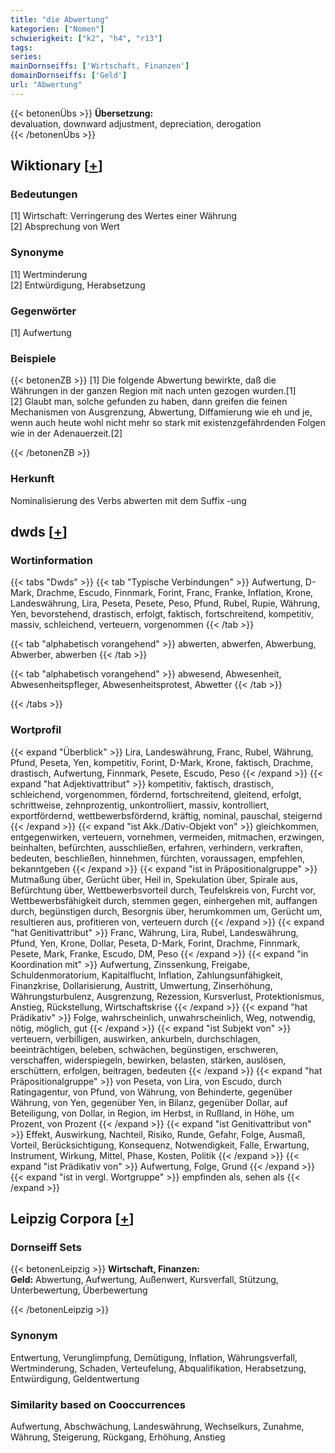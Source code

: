 ```yaml
---
title: "die Abwertung"
kategorien: ["Nomen"]
schwierigkeit: ["k2", "h4", "r13"]
tags:
series:
mainDornseiffs: ['Wirtschaft, Finanzen']
domainDornseiffs: ['Geld']
url: "Abwertung"
---
```


{{< betonenÜbs >}}
**Übersetzung:**  
devaluation, downward adjustment, depreciation, derogation  
{{< /betonenÜbs >}}

## Wiktionary [[+](https://de.wiktionary.org/wiki/Abwertung)]

### Bedeutungen
[1] Wirtschaft: Verringerung des Wertes einer Währung  
[2] Absprechung von Wert  

### Synonyme
[1] Wertminderung  
[2] Entwürdigung, Herabsetzung  

### Gegenwörter
[1] Aufwertung  

### Beispiele
{{< betonenZB >}}
[1] Die folgende Abwertung bewirkte, daß die Währungen in der ganzen Region mit nach unten gezogen wurden.[1]  
[2] Glaubt man, solche gefunden zu haben, dann greifen die feinen Mechanismen von Ausgrenzung, Abwertung, Diffamierung wie eh und je, wenn auch heute wohl nicht mehr so stark mit existenzgefährdenden Folgen wie in der Adenauerzeit.[2]  

{{< /betonenZB >}}
### Herkunft
Nominalisierung des Verbs abwerten mit dem Suffix -ung  



## dwds [[+](https://www.dwds.de/wb/Abwertung)]

### Wortinformation
{{< tabs "Dwds" >}}
{{< tab "Typische Verbindungen" >}}
Aufwertung, D-Mark, Drachme, Escudo, Finnmark, Forint, Franc, Franke, Inflation, Krone, Landeswährung, Lira, Peseta, Pesete, Peso, Pfund, Rubel, Rupie, Währung, Yen, bevorstehend, drastisch, erfolgt, faktisch, fortschreitend, kompetitiv, massiv, schleichend, verteuern, vorgenommen
{{< /tab >}}

{{< tab "alphabetisch vorangehend" >}}
abwerten, abwerfen, Abwerbung, Abwerber, abwerben
{{< /tab >}}

{{< tab "alphabetisch vorangehend" >}}
abwesend, Abwesenheit, Abwesenheitspfleger, Abwesenheitsprotest, Abwetter
{{< /tab >}}

{{< /tabs >}}

### Wortprofil
{{< expand "Überblick" >}} Lira, Landeswährung, Franc, Rubel, Währung, Pfund, Peseta, Yen, kompetitiv, Forint, D-Mark, Krone, faktisch, Drachme, drastisch, Aufwertung, Finnmark, Pesete, Escudo, Peso {{< /expand >}}
{{< expand "hat Adjektivattribut" >}} kompetitiv, faktisch, drastisch, schleichend, vorgenommen, fördernd, fortschreitend, gleitend, erfolgt, schrittweise, zehnprozentig, unkontrolliert, massiv, kontrolliert, exportfördernd, wettbewerbsfördernd, kräftig, nominal, pauschal, steigernd {{< /expand >}}
{{< expand "ist Akk./Dativ-Objekt von" >}} gleichkommen, entgegenwirken, verteuern, vornehmen, vermeiden, mitmachen, erzwingen, beinhalten, befürchten, ausschließen, erfahren, verhindern, verkraften, bedeuten, beschließen, hinnehmen, fürchten, voraussagen, empfehlen, bekanntgeben {{< /expand >}}
{{< expand "ist in Präpositionalgruppe" >}} Mutmaßung über, Gerücht über, Heil in, Spekulation über, Spirale aus, Befürchtung über, Wettbewerbsvorteil durch, Teufelskreis von, Furcht vor, Wettbewerbsfähigkeit durch, stemmen gegen, einhergehen mit, auffangen durch, begünstigen durch, Besorgnis über, herumkommen um, Gerücht um, resultieren aus, profitieren von, verteuern durch {{< /expand >}}
{{< expand "hat Genitivattribut" >}} Franc, Währung, Lira, Rubel, Landeswährung, Pfund, Yen, Krone, Dollar, Peseta, D-Mark, Forint, Drachme, Finnmark, Pesete, Mark, Franke, Escudo, DM, Peso {{< /expand >}}
{{< expand "in Koordination mit" >}} Aufwertung, Zinssenkung, Freigabe, Schuldenmoratorium, Kapitalflucht, Inflation, Zahlungsunfähigkeit, Finanzkrise, Dollarisierung, Austritt, Umwertung, Zinserhöhung, Währungsturbulenz, Ausgrenzung, Rezession, Kursverlust, Protektionismus, Anstieg, Rückstellung, Wirtschaftskrise {{< /expand >}}
{{< expand "hat Prädikativ" >}} Folge, wahrscheinlich, unwahrscheinlich, Weg, notwendig, nötig, möglich, gut {{< /expand >}}
{{< expand "ist Subjekt von" >}} verteuern, verbilligen, auswirken, ankurbeln, durchschlagen, beeinträchtigen, beleben, schwächen, begünstigen, erschweren, verschaffen, widerspiegeln, bewirken, belasten, stärken, auslösen, erschüttern, erfolgen, beitragen, bedeuten {{< /expand >}}
{{< expand "hat Präpositionalgruppe" >}} von Peseta, von Lira, von Escudo, durch Ratingagentur, von Pfund, von Währung, von Behinderte, gegenüber Währung, von Yen, gegenüber Yen, in Bilanz, gegenüber Dollar, auf Beteiligung, von Dollar, in Region, im Herbst, in Rußland, in Höhe, um Prozent, von Prozent {{< /expand >}}
{{< expand "ist Genitivattribut von" >}} Effekt, Auswirkung, Nachteil, Risiko, Runde, Gefahr, Folge, Ausmaß, Vorteil, Berücksichtigung, Konsequenz, Notwendigkeit, Falle, Erwartung, Instrument, Wirkung, Mittel, Phase, Kosten, Politik {{< /expand >}}
{{< expand "ist Prädikativ von" >}} Aufwertung, Folge, Grund {{< /expand >}}
{{< expand "ist in vergl. Wortgruppe" >}} empfinden als, sehen als {{< /expand >}}

## Leipzig Corpora [[+](https://corpora.uni-leipzig.de/en/res?word=Abwertung&corpusId=deu_newscrawl-public_2018)]

### Dornseiff Sets
{{< betonenLeipzig >}}
**Wirtschaft, Finanzen:**  
**Geld:** Abwertung, Aufwertung, Außenwert, Kursverfall, Stützung, Unterbewertung, Überbewertung  

{{< /betonenLeipzig >}}

### Synonym
Entwertung, Verunglimpfung, Demütigung, Inflation, Währungsverfall, Wertminderung, Schaden, Verteufelung, Abqualifikation, Herabsetzung, Entwürdigung, Geldentwertung


### Similarity based on Cooccurrences
Aufwertung, Abschwächung, Landeswährung, Wechselkurs, Zunahme, Währung, Steigerung, Rückgang, Erhöhung, Anstieg

